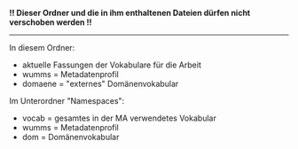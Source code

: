 **!! Dieser Ordner und die in ihm enthaltenen Dateien dürfen nicht verschoben werden !!**

---

In diesem Ordner:

* aktuelle Fassungen der Vokabulare für die Arbeit
* wumms = Metadatenprofil
* domaene = "externes" Domänenvokabular


Im Unterordner "Namespaces":

* vocab = gesamtes in der MA verwendetes Vokabular
* wumms = Metadatenprofil
* dom = Domänenvokabular
